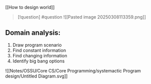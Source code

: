 [[How to design world]]


> [!question] 
> #question
> ![[Pasted image 20250308113359.png]] 
## Domain analysis: 

1. Draw program scenario
2. Find constant information 
3. Find changing information
4. Identify big bang options

![[Notes/OSSU/Core CS/Core Programming/systemactic Program design/Untitled Diagram.svg]]


